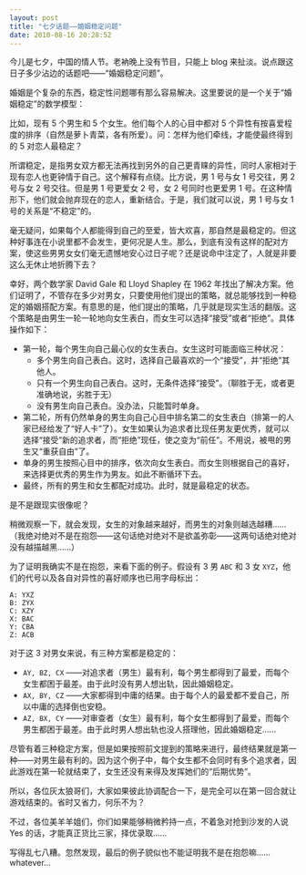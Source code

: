 ```yaml
---
layout: post
title: "七夕话题——婚姻稳定问题"
date: 2010-08-16 20:28:52
---
```


今儿是七夕，中国的情人节。老衲晚上没有节目，只能上 blog 来扯淡。说点跟这日子多少沾边的话题吧——“婚姻稳定问题”。

婚姻是个复杂的东西，稳定性问题哪有那么容易解决。这里要说的是一个关于“婚姻稳定”的数学模型：

比如，现有 5 个男生和 5 个女生。他们每个人的心目中都对 5 个异性有按喜爱程度的排序（自然是萝卜青菜，各有所爱）。问：怎样为他们牵线，才能使最终得到的 5 对恋人最稳定？

所谓稳定，是指男女双方都无法再找到另外的自己更青睐的异性，同时人家相对于现有恋人也更钟情于自己。这个解释有点绕。比方说，男 1 号与女 1 号交往，男 2 号与女 2 号交往。但是男 1 号更爱女 2 号，女 2 号同时也更爱男 1 号。在这种情形下，他们就会抛弃现在的恋人，重新结合。于是，我们就可以说，男 1 号与女 1 号的关系是“不稳定”的。

毫无疑问，如果每个人都能得到自己的至爱，皆大欢喜，那自然是最稳定的。但这种好事连在小说里都不会发生，更何况是人生。那么，到底有没有这样的配对方案，使这些男男女女们毫无遗憾地安心过日子呢？还是说命中注定了，人就是非要这么无休止地折腾下去？

幸好，两个数学家 David Gale 和 Lloyd Shapley 在 1962 年找出了解决方案。他们证明了，不管存在多少对男女，只要使用他们提出的策略，就总能够找到一种稳定的婚姻搭配方案。有意思的是，他们提出的策略，几乎就是现实生活的翻版。这个策略是由男生一轮一轮地向女生表白，而女生可以选择“接受”或者“拒绝”。具体操作如下：

- 第一轮，每个男生向自己最心仪的女生表白。女生这时可能面临三种状况：
  - 多个男生向自己表白。这时，选择自己最喜欢的一个“接受”，并“拒绝”其他人。
  - 只有一个男生向自己表白。这时，无条件选择“接受”。（聊胜于无，或者更准确地说，劣胜于无）
  - 没有男生向自己表白。没办法，只能暂时单身。
- 第二轮，所有仍然单身的男生向自己心目中排名第二的女生表白（排第一的人家已经给发了“好人卡”了）。女生如果认为追求者比现任男友更优秀，就可以选择“接受”新的追求者，而“拒绝”现任，使之变为“前任”。不用说，被甩的男生又“重获自由”了。
- 单身的男生按照心目中的排序，依次向女生表白。而女生则根据自己的喜好，来选择更优秀的男生作为男友。如此不断循环下去。
- 最终，所有的男生和女生都配对成功。此时，就是最稳定的状态。

是不是跟现实很像呢？

稍微观察一下，就会发现，女生的对象越来越好，而男生的对象则越选越糟……（我绝对绝对不是在抱怨——这句话绝对绝对不是欲盖弥彰——这两句话绝对绝对没有越描越黑……）

为了证明我确实不是在抱怨，来看下面的例子。假设有 3 男 `ABC` 和 3 女 `XYZ`，他们的代号以及各自对异性的喜好顺序也已用字母标出：

    A: YXZ
    B: ZYX
    C: XZY
    X: BAC
    Y: CBA
    Z: ACB

对于这 3 对男女来说，有三种方案都是稳定的：

- `AY, BZ, CX` ——对追求者（男生）最有利，每个男生都得到了最爱，而每个女生都困于最差。由于此时没有男人想出轨，因此婚姻稳定。
- `AX, BY, CZ` ——大家都得到中庸的结果。由于每个人的最爱都不爱自己，所以中庸的选择倒也安稳。
- `AZ, BX, CY` ——对审查者（女生）最有利，每个女生都得到了最爱，而每个男生都困于最差。由于此时男人想出轨也没人搭理他，因此婚姻稳定……

尽管有着三种稳定方案，但是如果按照前文提到的策略来进行，最终结果就是第一种——对男生最有利的。因为这个例子中，每个女生都不会同时有多个追求者，因此游戏在第一轮就结束了，女生还没有来得及发挥她们的“后期优势”。

所以，各位灰太狼哥们，大家如果彼此协调配合一下，是完全可以在第一回合就让游戏结束的。省时又省力，何乐不为？

不过，各位美羊羊姐们，你们如果能够稍微矜持一点，不着急对抢到沙发的人说 Yes 的话，才能真正货比三家，择优录取……

写得乱七八糟。忽然发现，最后的例子貌似也不能证明我不是在抱怨嘛……whatever…
